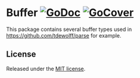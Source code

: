 # Buffer [![GoDoc](http://godoc.org/github.com/tdewolff/buffer?status.svg)](http://godoc.org/github.com/tdewolff/buffer) [![GoCover](http://gocover.io/_badge/github.com/tdewolff/buffer)](http://gocover.io/github.com/tdewolff/buffer)

This package contains several buffer types used in https://github.com/tdewolff/parse for example.

## License
Released under the [MIT license](LICENSE.md).

[1]: http://golang.org/ "Go Language"
